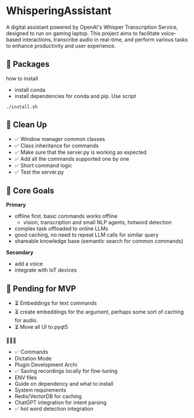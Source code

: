 # WhisperingAssistant
A digital assistant powered by OpenAI's Whisper Transcription Service, designed to run on gaming laptop. This project aims to facilitate voice-based interactions, transcribe audio in real-time, and perform various tasks to enhance productivity and user experience.


## 📌 Packages

how to install
- install conda
- install dependencies for conda and pip. Use script
```commandline
./install.sh
```

## 📌 Clean Up
- ✅ Window manager common classes
- ✅ Class inheritance for commands
- ✅ Make sure that the server.py is working as expected
- ✅ Add all the commands supported one by one
- ✅ Short command logic
- ✅ Test the server.py

## 📌 Core Goals
**Primary**
- offline first. basic commands works offline
  - vision, transcription and small NLP agents, hotword detection
- complex task offloaded to online LLMs
- good caching, no need to repeat LLM calls for similar query
- shareable knowledge base (semantic search for common commands)

**Secondary**
- add a voice
- integrate with IoT devices



## 📌 Pending for MVP

- ⏳️ Embeddings for text commands
- ⏳️ create embeddings for the argument, perhaps some sort of caching for audio.
- ⏳ Move all UI to pyqt5

🚥🚥🚥 
- ✅ Commands
- Dictation Mode
- Plugin Development Archi
- ✅ Saving recordings locally for fine-tuning 
- ENV files
- Guide on dependency and what to install
- System requirements
- Redis/VectorDB for caching
- ChatGPT integration for intent parsing
- ✅ hot word detection integration